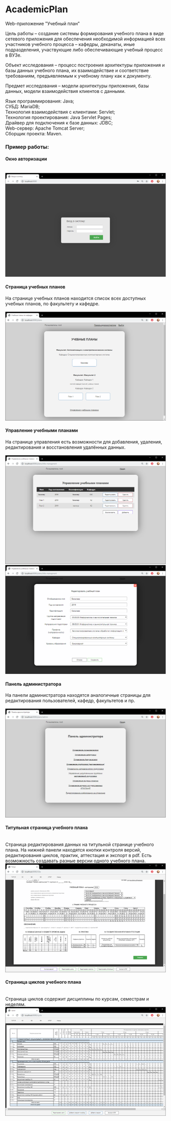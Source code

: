 # AcademicPlan

Web-приложение "Учебный план"

Цель работы – создание системы формирования учебного плана в виде сетевого приложения для обеспечения необходимой информацией всех участников учебного процесса – кафедры, деканаты, иные подразделения, участвующие либо обеспечивающие учебный процесс в ВУЗе.<br>

Объект исследования – процесс построения архитектуры приложения и базы данных учебного плана, их взаимодействие и соответствие требованиям, предъявляемым к учебному плану как к документу.<br>

Предмет исследования – модели архитектуры приложения, базы данных, модели взаимодействия клиентов с данными.<br>

Язык программирования: Java;<br>
СУБД: MariaDB;<br>
Технология взаимодействия с клиентами: Servlet;<br>
Технология проектирования: Java Servlet Pages;<br>
Драйвер для подключения к базе данных: JDBC;<br>
Web-сервер: Apache Tomcat Server;<br>
Сборщик проекта: Maven.<br>

### Пример работы: <br>
####  Окно авторизации <br><br>
![about](screens/authorization.png)
####  Страница учебных планов <br>
На странице учебных планов находится список всех доступных учебных планов, по факультету и кафедре. <br><br>
![about](screens/plans.png)
####  Управление учебными планами <br>
На странице управления есть возможности для добавления, удаления, редактирования и восстановления удалённых данных. <br><br>
![about](screens/managment-plans.png) <br>
![about](screens/managment-plans1.png)
####  Панель администратора <br>
На панели администратора находятся аналогичные страницы для редактирования пользователей, кафедр, факультетов и пр.<br><br>
![about](screens/admin.png)
####  Титульная страница учебного плана <br><br>
Страница редактирования данных на титульной странице учебного плана. На нижней панели находятся кнопки контроля версий, редактирования циклов, практик, аттестация и экспорт в pdf. Есть возможность создавать разные версии одного учебного плана. 
![about](screens/title.png)
####  Страница циклов учебного плана <br><br>
Страница циклов содержит дисциплины по курсам, семестрам и неделям. 
![about](screens/cycles.png)
